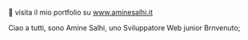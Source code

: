 👋 visita il mio portfolio su www.aminesalhi.it 

Ciao a tutti, sono Amine Salhi, uno Sviluppatore Web junior Brnvenuto;
